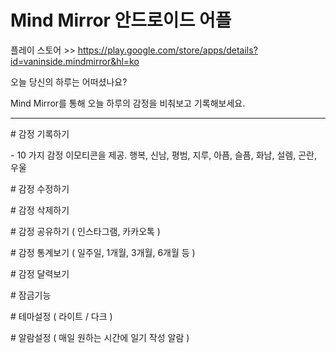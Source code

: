 

# Mind Mirror 안드로이드 어플

플레이 스토어 >> <https://play.google.com/store/apps/details?id=vaninside.mindmirror&hl=ko>

오늘 당신의 하루는 어떠셨나요?

Mind Mirror를 통해 오늘 하루의 감정을 비춰보고 기록해보세요.

---

\# 감정 기록하기

\- 10 가지 감정 이모티콘을 제공.
행복, 신남, 평범, 지루, 아픔, 슬픔, 화남, 설렘, 곤란, 우울

\# 감정 수정하기

\# 감정 삭제하기

\# 감정 공유하기 ( 인스타그램, 카카오톡 )

\# 감정 통계보기 ( 일주일, 1개월, 3개월, 6개월 등 )

\# 감정 달력보기

\# 잠금기능

\# 테마설정 ( 라이트 / 다크 )

\# 알람설정 ( 매일 원하는 시간에 일기 작성 알람 )
